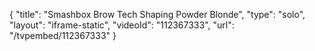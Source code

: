 {
    "title": "Smashbox Brow Tech Shaping Powder  Blonde",
    "type": "solo",
    "layout": "iframe-static",
    "videoId": "112367333",
    "url": "\/tvpembed\/112367333"
}